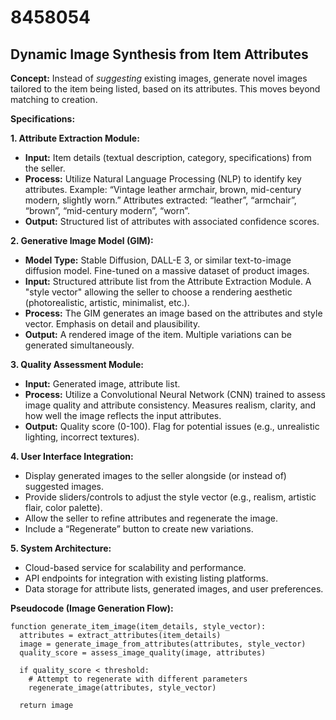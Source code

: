# 8458054

## Dynamic Image Synthesis from Item Attributes

**Concept:** Instead of *suggesting* existing images, generate novel images tailored to the item being listed, based on its attributes. This moves beyond matching to creation.

**Specifications:**

**1. Attribute Extraction Module:**

*   **Input:** Item details (textual description, category, specifications) from the seller.
*   **Process:** Utilize Natural Language Processing (NLP) to identify key attributes. Example: “Vintage leather armchair, brown, mid-century modern, slightly worn.” Attributes extracted: “leather”, “armchair”, “brown”, “mid-century modern”, “worn”.
*   **Output:** Structured list of attributes with associated confidence scores.

**2. Generative Image Model (GIM):**

*   **Model Type:** Stable Diffusion, DALL-E 3, or similar text-to-image diffusion model. Fine-tuned on a massive dataset of product images.
*   **Input:** Structured attribute list from the Attribute Extraction Module. A "style vector" allowing the seller to choose a rendering aesthetic (photorealistic, artistic, minimalist, etc.).
*   **Process:** The GIM generates an image based on the attributes and style vector. Emphasis on detail and plausibility.
*   **Output:** A rendered image of the item. Multiple variations can be generated simultaneously.

**3. Quality Assessment Module:**

*   **Input:** Generated image, attribute list.
*   **Process:** Utilize a Convolutional Neural Network (CNN) trained to assess image quality and attribute consistency. Measures realism, clarity, and how well the image reflects the input attributes.
*   **Output:** Quality score (0-100). Flag for potential issues (e.g., unrealistic lighting, incorrect textures).

**4. User Interface Integration:**

*   Display generated images to the seller alongside (or instead of) suggested images.
*   Provide sliders/controls to adjust the style vector (e.g., realism, artistic flair, color palette).
*   Allow the seller to refine attributes and regenerate the image.
*   Include a “Regenerate” button to create new variations.

**5. System Architecture:**

*   Cloud-based service for scalability and performance.
*   API endpoints for integration with existing listing platforms.
*   Data storage for attribute lists, generated images, and user preferences.

**Pseudocode (Image Generation Flow):**

```
function generate_item_image(item_details, style_vector):
  attributes = extract_attributes(item_details)
  image = generate_image_from_attributes(attributes, style_vector)
  quality_score = assess_image_quality(image, attributes)

  if quality_score < threshold:
    # Attempt to regenerate with different parameters
    regenerate_image(attributes, style_vector)

  return image
```